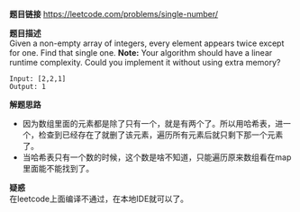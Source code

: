 **题目链接** 
https://leetcode.com/problems/single-number/  

**题目描述**  
Given a non-empty array of integers, every element appears twice except for one. Find that single one.
**Note:** Your algorithm should have a linear runtime complexity. Could you implement it without using extra memory?
```
Input: [2,2,1]
Output: 1
```

**解题思路**  
  * 因为数组里面的元素都是除了只有一个，就是有两个了。所以用哈希表，进一个，检查到已经存在了就删了该元素，遍历所有元素后就只剩下那一个元素了。
  * 当哈希表只有一个数的时候，这个数是啥不知道，只能遍历原来数组看在map里面能不能找到了。
  
**疑惑**  
在leetcode上面编译不通过，在本地IDE就可以了。
